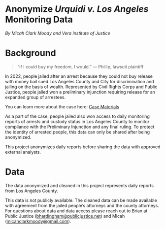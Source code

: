 # Anonymize *Urquidi v. Los Angeles* Monitoring Data
*By Micah Clark Moody and Vera Institute of Justice*

# Background

> “If I could buy my freedom, I would.” — Phillip, lawsuit plaintiff

In 2022, people jailed after an arrest because they could not buy release with money bail sued Los Angeles County and City for discrimination and jailing on the basis of wealth. Represented by Civil Rights Corps and Public Justice, people jailed won a preliminary injunction requiring release for an expanded group of arrestees. 

You can learn more about the case here: [Case Materials](https://www.publicjustice.net/case_brief/urquidi-v-city-of-los-angeles/)

As a part of the case, people jailed also won access to daily monitoring reports of arrests and custody status in Los Angeles County to monitor compliance with the Preliminary Injunction and any final ruling. To protect the identity of arrested people, this data can only be shared after being anonymized. 

This project anonymizes daily reports before sharing the data with approved external analysts. 

# Data

The data anonymized and cleaned in this project represents daily reports from Los Angeles County.

This data is not publicly available. The cleaned data can be made available with agreement from the jailed people’s attorneys and the county attorneys. For questions about data and data access please reach out to Brian at Public Justice (bhardingham@publicjustice.net) and Micah (micahclarkmoody@gmail.com).
